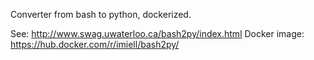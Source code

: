 Converter from bash to python, dockerized.

See: http://www.swag.uwaterloo.ca/bash2py/index.html
Docker image: https://hub.docker.com/r/imiell/bash2py/
